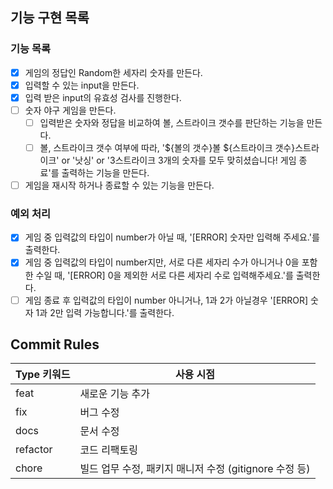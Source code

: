 ## 기능 구현 목록

### 기능 목록

- [x] 게임의 정답인 Random한 세자리 숫자를 만든다.
- [x] 입력할 수 있는 input을 만든다.
- [x] 입력 받은 input의 유효성 검사를 진행한다.
- [ ] 숫자 야구 게임을 만든다.
  - [ ] 입력받은 숫자와 정답을 비교하여 볼, 스트라이크 갯수를 판단하는 기능을 만든다.
  - [ ] 볼, 스트라이크 갯수 여부에 따라, '${볼의 갯수}볼 ${스트라이크 갯수}스트라이크' or '낫싱' or '3스트라이크 3개의 숫자를 모두 맞히셨습니다! 게임 종료'를 출력하는 기능을 만든다.
- [ ] 게임을 재시작 하거나 종료할 수 있는 기능을 만든다.

### 예외 처리

- [x] 게임 중 입력값의 타입이 number가 아닐 때, '[ERROR] 숫자만 입력해 주세요.'를 출력한다.
- [x] 게임 중 입력값의 타입이 number지만, 서로 다른 세자리 수가 아니거나 0을 포함한 수일 때, '[ERROR] 0을 제외한 서로 다른 세자리 수로 입력해주세요.'를 출력한다.
- [ ] 게임 종료 후 입력값의 타입이 number 아니거나, 1과 2가 아닐경우 '[ERROR] 숫자 1과 2만 입력 가능합니다.'를 출력한다.

## Commit Rules

| Type 키워드 | 사용 시점                                              |
| ----------- | ------------------------------------------------------ |
| feat        | 새로운 기능 추가                                       |
| fix         | 버그 수정                                              |
| docs        | 문서 수정                                              |
| refactor    | 코드 리팩토링                                          |
| chore       | 빌드 업무 수정, 패키지 매니저 수정 (gitignore 수정 등) |
